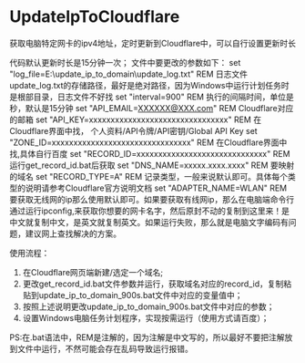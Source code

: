 # UpdateIpToCloudflare
获取电脑特定网卡的ipv4地址，定时更新到Cloudflare中，可以自行设置更新时长

代码默认更新时长是15分钟一次；
文件中要更改的参数如下：
set "log_file=E:\update_ip_to_domain\update_log.txt"          REM 日志文件update_log.txt的存储路径，最好是绝对路径，因为Windows中运行计划任务时是根部目录，日志文件不好找
set "interval=900"         REM 执行的间隔时间，单位是 秒，默认是15分钟
set "API_EMAIL=XXXXXX@XXX.com"       REM Cloudflare对应的邮箱
set "API_KEY=xxxxxxxxxxxxxxxxxxxxxxxxxxxxxxxx"     REM 在Cloudflare界面中找，  个人资料/API令牌/API密钥/Global API Key
set "ZONE_ID=xxxxxxxxxxxxxxxxxxxxxxxxxxxxxxxx"         REM 在Cloudflare界面中找,具体自行百度
set "RECORD_ID=xxxxxxxxxxxxxxxxxxxxxxxxxxxxxx"      REM 运行get_record_id.bat后获取
set "DNS_NAME=xxxxx.xxxx.xxxx"     REM 要映射的域名
set "RECORD_TYPE=A"     REM 记录类型，一般来说默认即可。具体每个类型的说明请参考Cloudflare官方说明文档
set "ADAPTER_NAME=WLAN"      REM 要获取无线网的ip那么使用默认即可。如果要获取有线网ip，那么在电脑端命令行通过运行ipconfig,来获取你想要的网卡名字，然后原封不动的复制到这里来！是中文就复制中文，是英文就复制英文。如果运行失败，那么就是电脑文字编码有问题，建议网上查找解决的方案。

使用流程：
1. 在Cloudflare网页端新建/选定一个域名;
2. 更改get_record_id.bat文件参数并运行，获取域名对应的record_id，复制粘贴到update_ip_to_domain_900s.bat文件中对应的变量值中；
3. 按照上述说明更改update_ip_to_domain_900s.bat文件中对应的参数；
4. 设置Windows电脑任务计划程序，实现按需运行（使用方式请百度）；

PS:在.bat语法中，REM是注解的，因为注解是中文写的，所以最好不要把注解放到文件中运行，不然可能会存在乱码导致运行报错。
